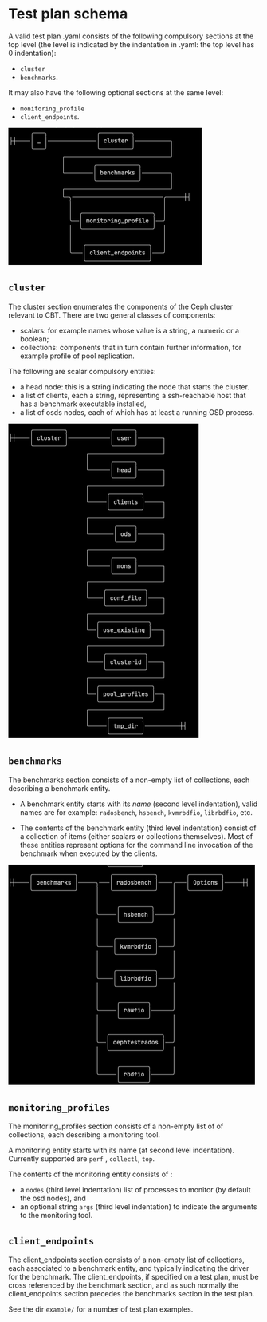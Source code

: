 # Test plan schema

A valid test plan .yaml consists of the following compulsory sections at the top level (the level is 
indicated by the indentation in .yaml: the top level has 0 indentation): 

* `cluster` 
* `benchmarks`.

It may also have the following optional sections at the same level: 

* `monitoring_profile`
* `client_endpoints`.

![top_level](./toplevel.png)

## `cluster`

The cluster section enumerates the components of the Ceph cluster relevant to CBT. There are two 
general classes of components:

* scalars: for example names whose value is a string, a numeric or a boolean;
* collections: components that in turn contain further information, for example profile of pool 
replication.

The following are scalar compulsory entities:
* a head node: this is a string indicating the node that starts the cluster.
* a list of clients, each a string, representing a ssh-reachable host that has a benchmark 
executable installed,
* a list of osds nodes, each of which has at least a running OSD process.

![cluster](./cluster.png)


## `benchmarks`

The benchmarks section consists of a non-empty list of collections, each describing a benchmark 
entity.

* A benchmark entity starts with its *name* (second level indentation), valid names are for example: 
`radosbench`, `hsbench`, `kvmrbdfio`, `librbdfio`, etc.

* The contents of the benchmark entity (third level indentation) consist of a collection of items 
(either scalars or collections themselves).  Most of these entities represent options for the 
command line invocation of the benchmark when executed by the clients.

![benchmarks](./benchmarks.png)


## `monitoring_profiles`


The monitoring_profiles section consists of a non-empty list of of collections, each describing a 
monitoring tool. 

A monitoring entity starts with its name (at second level indentation). Currently supported are `perf`
, `collectl`, `top`.

The contents of the monitoring entity consists of :
* a `nodes` (third level indentation) list of processes to monitor (by default the osd nodes), and 
* an optional string `args` (third level indentation) to indicate the arguments to the monitoring tool.


## `client_endpoints`

The client_endpoints section consists of a non-empty list of collections, each associated to a 
benchmark entity, and typically indicating  the driver for the benchmark. The client_endpoints, if 
specified on a test plan, must be cross referenced by the benchmark section, and as such normally the 
client_endpoints section precedes the benchmarks section in the test plan.

See the dir `example/` for a number of test plan examples.
